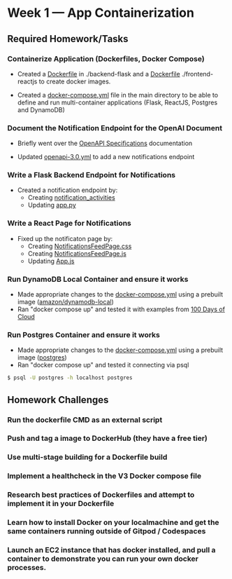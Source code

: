 # Week 1 — App Containerization

## Required Homework/Tasks

### Containerize Application (Dockerfiles, Docker Compose)

- Created a [Dockerfile](../backend-flask/Dockerfile) in ./backend-flask and a [Dockerfile](../frontend-react-js/Dockerfile) ./frontend-reactjs to create docker images.

- Created a [docker-compose.yml](../docker-compose.yml) file in the main directory to be able to define and run multi-container applications (Flask, ReactJS, Postgres and DynamoDB)

### Document the Notification Endpoint for the OpenAI Document

- Briefly went over the [OpenAPI Specifications](https://spec.openapis.org/oas/latest.html) documentation  

- Updated [openapi-3.0.yml](../backend-flask/openapi-3.0.yml) to add a new notifications endpoint

### Write a Flask Backend Endpoint for Notifications

- Created a notification endpoint by:
    - Creating [notification_activities](../backend-flask/services/notifications_activities.py) 
    - Updating [app.py](../backend-flask/app.py)

### Write a React Page for Notifications

- Fixed up the notificaton page by:
    - Creating [NotificationsFeedPage.css](../frontend-react-js/src/pages/NotificationsFeedPage.css)
    - Creating [NotificationsFeedPage.js](../frontend-react-js/src/pages/NotificationsFeedPage.js)
    - Updating [App.js](../frontend-react-js/src/App.js)

### Run DynamoDB Local Container and ensure it works

- Made appropriate changes to the [docker-compose.yml](../docker-compose.yml) using a prebuilt image ([amazon/dynamodb-local](https://hub.docker.com/r/amazon/dynamodb-local))
- Ran "docker compose up" and tested it with examples from [100 Days of Cloud](https://github.com/100DaysOfCloud/challenge-dynamodb-local)

### Run Postgres Container and ensure it works

- Made appropriate changes to the [docker-compose.yml](../docker-compose.yml) using a prebuilt image ([postgres](https://hub.docker.com/_/postgres))
- Ran "docker compose up" and tested it connecting via psql

```bash
$ psql -U postgres -h localhost postgres
```


## Homework Challenges

### Run the dockerfile CMD as an external script

### Push and tag a image to DockerHub (they have a free tier)

### Use multi-stage building for a Dockerfile build

### Implement a healthcheck in the V3 Docker compose file

### Research best practices of Dockerfiles and attempt to implement it in your Dockerfile

### Learn how to install Docker on your localmachine and get the same containers running outside of Gitpod / Codespaces

### Launch an EC2 instance that has docker installed, and pull a container to demonstrate you can run your own docker processes. 
